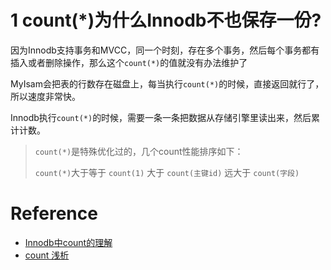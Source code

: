 # 1 count(*)为什么Innodb不也保存一份?

因为Innodb支持事务和MVCC，同一个时刻，存在多个事务，然后每个事务都有插入或者删除操作，那么这个`count(*)`的值就没有办法维护了

MyIsam会把表的行数存在磁盘上，每当执行`count(*)`的时候，直接返回就行了，所以速度非常快。

Innodb执行`count(*)`的时候，需要一条一条把数据从存储引擎里读出来，然后累计计数。

> `count(*)`是特殊优化过的，几个count性能排序如下：
>
> `count(*)`大于等于 `count(1)` 大于 `count(主键id)` 远大于 `count(字段)`





# Reference

- [Innodb中count的理解](https://blog.csdn.net/h2604396739/article/details/85170051)
- [count 浅析 ](https://www.sohu.com/a/455950339_610509)